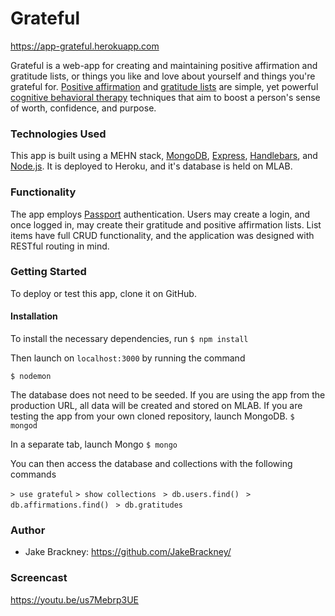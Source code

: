 # Grateful

https://app-grateful.herokuapp.com

Grateful is a web-app for creating and maintaining positive affirmation and gratitude lists, or things you like and love about yourself and things you're grateful for. [Positive affirmation](https://www.mindtools.com/pages/article/affirmations.htm) and [gratitude lists](https://en.wikipedia.org/wiki/Gratitude_journal) are simple, yet powerful [cognitive behavioral therapy](https://www.mayoclinic.org/tests-procedures/cognitive-behavioral-therapy/about/pac-20384610) techniques that aim to boost a person's sense of worth, confidence, and purpose.

### Technologies Used
This app is built using a MEHN stack, [MongoDB](https://www.mongodb.com/), [Express](https://expressjs.com/), [Handlebars](https://handlebarsjs.com/), and [Node.js](https://nodejs.org/en/). It is deployed to Heroku, and it's database is held on MLAB.

### Functionality
The app employs [Passport](http://www.passportjs.org/docs/authenticate/) authentication. Users may create a login, and once logged in, may create their gratitude and positive affirmation lists. List items have full CRUD functionality, and the application was designed with RESTful routing in mind.

### Getting Started

To deploy or test this app, clone it on GitHub.

#### Installation

To install the necessary dependencies, run
```$ npm install```

Then launch on `localhost:3000` by running the command

```$ nodemon```

The database does not need to be seeded. If you are using the app from the production URL, all data will be created and stored on MLAB. If you are testing the app from your own cloned repository, launch MongoDB.
```$ mongod```

In a separate tab, launch Mongo
``` $ mongo ```

You can then access the database and collections with the following commands

``` > use grateful ```
``` > show collections ```
``` > db.users.find()```
``` > db.affirmations.find()```
``` > db.gratitudes```
 
### Author
* Jake Brackney: https://github.com/JakeBrackney/

### Screencast
https://youtu.be/us7Mebrp3UE



